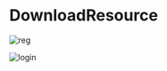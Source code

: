 # DownloadResource
![reg](https://user-images.githubusercontent.com/63019595/150422637-3766705e-4948-4224-bab4-6101d5ddff9b.png)

![login](https://user-images.githubusercontent.com/63019595/150422469-3104e710-2c6b-4e47-aa10-159f0797fc3e.png)
